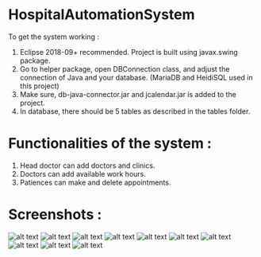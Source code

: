 # HospitalAutomationSystem

To get the system working : 
1) Eclipse 2018-09+ recommended. Project is built using javax.swing package.
2) Go to helper package, open DBConnection class, and adjust the connection of Java and your database. (MariaDB and HeidiSQL used in this project)
3) Make sure, db-java-connector.jar and jcalendar.jar is added to the project.
4) In database, there should be 5 tables as described in the tables folder.

# Functionalities of the system :
1) Head doctor can add doctors and clinics.
2) Doctors can add available work hours.
3) Patiences can make and delete appointments.

# Screenshots :

![alt text](https://github.com/emreOytun/HospitalAutomationSystem/blob/master/screenshots/ss1.png)
![alt text](https://github.com/emreOytun/HospitalAutomationSystem/blob/master/screenshots/ss2.png)
![alt text](https://github.com/emreOytun/HospitalAutomationSystem/blob/master/screenshots/ss3.png)
![alt text](https://github.com/emreOytun/HospitalAutomationSystem/blob/master/screenshots/ss4.png)
![alt text](https://github.com/emreOytun/HospitalAutomationSystem/blob/master/screenshots/ss5.png)
![alt text](https://github.com/emreOytun/HospitalAutomationSystem/blob/master/screenshots/ss6.png)
![alt text](https://github.com/emreOytun/HospitalAutomationSystem/blob/master/screenshots/ss7.png)
![alt text](https://github.com/emreOytun/HospitalAutomationSystem/blob/master/screenshots/ss8.png)
![alt text](https://github.com/emreOytun/HospitalAutomationSystem/blob/master/screenshots/ss9.png)
![alt text](https://github.com/emreOytun/HospitalAutomationSystem/blob/master/screenshots/ss10.png)



